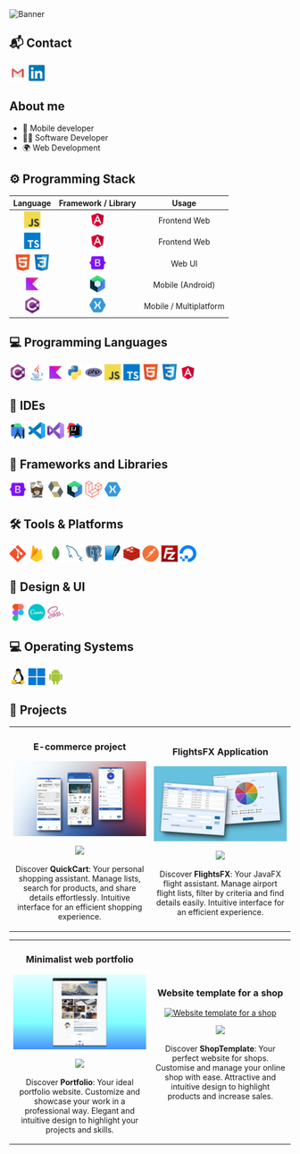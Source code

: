 <img src="https://github.com/Raurez/Image-repo-profile/blob/main/Raúl_banner.svg" alt="Banner">

## 📬 Contact

[<img src="https://raw.githubusercontent.com/Raurez/Image-repo-profile/main/icons/gmail/gmail-old-svgrepo-com.svg" alt="Gmail" title="Gmail" height="30"/>](mailto:raurambot@gmail.com) 
[<img src="https://raw.githubusercontent.com/Raurez/Image-repo-profile/main/icons/linkedin/linkedin-original.svg" alt="LinkedIn" title="LinkedIn" height="30"/>](https://www.linkedin.com/in/ra%C3%BAl-ram%C3%ADrez-botella-998523302/)

## About me 

- 📲 Mobile developer
- 👨‍💻 Software Developer      
- 🌍 Web Development




## ⚙️ Programming Stack

<p align="center">

<table>
  <thead>
    <tr>
      <th>Language</th>
      <th>Framework / Library</th>
      <th>Usage</th>
    </tr>
  </thead>
  <tbody>
    <tr>
      <td align="center">
        <img src="https://raw.githubusercontent.com/Raurez/Image-repo-profile/main/icons/javascript/javascript-original.svg" title="JavaScript" height="30"/>
      </td>
      <td align="center">
        <img src="https://raw.githubusercontent.com/Raurez/Image-repo-profile/main/icons/angular/angular-original.svg" title="Angular" height="30"/>
      </td>
      <td align="center">Frontend Web</td>
    </tr>
    <tr>
      <td align="center">
        <img src="https://raw.githubusercontent.com/Raurez/Image-repo-profile/main/icons/typescript/typescript-original.svg" title="TypeScript" height="30"/>
      </td>
      <td align="center">
        <img src="https://raw.githubusercontent.com/Raurez/Image-repo-profile/main/icons/angular/angular-original.svg" title="Angular" height="30"/>
      </td>
      <td align="center">Frontend Web</td>
    </tr>
    <tr>
      <td align="center">
        <img src="https://raw.githubusercontent.com/Raurez/Image-repo-profile/main/icons/html5/html5-original.svg" title="HTML5" height="30"/>
        <img src="https://raw.githubusercontent.com/Raurez/Image-repo-profile/main/icons/css3/css3-original.svg" title="CSS3" height="30"/>
      </td>
      <td align="center">
        <img src="https://raw.githubusercontent.com/Raurez/Image-repo-profile/main/icons/bootstrap/bootstrap-original.svg" title="Bootstrap" height="30"/>
      </td>
      <td align="center">Web UI</td>
    </tr>
    <tr>
      <td align="center">
        <img src="https://raw.githubusercontent.com/Raurez/Image-repo-profile/main/icons/kotlin/kotlin-original.svg" title="Kotlin" height="30"/>
      </td>
      <td align="center">
        <img src="https://raw.githubusercontent.com/Raurez/Image-repo-profile/main/icons/jetpackcompose/jetpackcompose-original.svg" title="Jetpack Compose" height="30"/>
      </td>
      <td align="center">Mobile (Android)</td>
    </tr>
    <tr>
      <td align="center">
        <img src="https://raw.githubusercontent.com/Raurez/Image-repo-profile/main/icons/csharp/csharp-original.svg" title="C#" height="30"/>
      </td>
      <td align="center">
        <img src="https://raw.githubusercontent.com/Raurez/Image-repo-profile/main/icons/xamarin/xamarin-original.svg" title="Xamarin" height="30"/>
      </td>
      <td align="center">Mobile / Multiplatform</td>
    </tr>
  </tbody>
</table>
</p>


## 💻 Programming Languages

[<img src="https://raw.githubusercontent.com/Raurez/Image-repo-profile/main/icons/csharp/csharp-original.svg" alt="C#" title="C#" height="30"/>](#)
[<img src="https://raw.githubusercontent.com/Raurez/Image-repo-profile/main/icons/java/java-original.svg" alt="Java" title="Java" height="30"/>](#)
[<img src="https://raw.githubusercontent.com/Raurez/Image-repo-profile/main/icons/kotlin/kotlin-original.svg" alt="Kotlin" title="Kotlin" height="30"/>](#)
[<img src="https://raw.githubusercontent.com/Raurez/Image-repo-profile/main/icons/python/python-original.svg" alt="Python" title="Python" height="30"/>](#)
[<img src="https://raw.githubusercontent.com/Raurez/Image-repo-profile/main/icons/php/php-original.svg" alt="PHP" title="PHP" height="30"/>](#)
[<img src="https://raw.githubusercontent.com/Raurez/Image-repo-profile/main/icons/javascript/javascript-original.svg" alt="JavaScript" title="JavaScript" height="30"/>](#)
[<img src="https://raw.githubusercontent.com/Raurez/Image-repo-profile/main/icons/typescript/typescript-original.svg" alt="TypeScript" title="TypeScript" height="30"/>](#)
[<img src="https://raw.githubusercontent.com/Raurez/Image-repo-profile/main/icons/html5/html5-original.svg" alt="HTML5" title="HTML5" height="30"/>](#)
[<img src="https://raw.githubusercontent.com/Raurez/Image-repo-profile/main/icons/css3/css3-original.svg" alt="CSS3" title="CSS3" height="30"/>](#)
[<img src="https://raw.githubusercontent.com/Raurez/Image-repo-profile/main/icons/angular/angular-original.svg" alt="Angular" title="Angular" height="30"/>](#)

## 🧰 IDEs

[<img src="https://raw.githubusercontent.com/Raurez/Image-repo-profile/main/icons/androidstudio/androidstudio-original.svg" alt="Android Studio" title="Android Studio" height="30"/>](#)
[<img src="https://raw.githubusercontent.com/Raurez/Image-repo-profile/main/icons/vscode/vscode-original.svg" alt="VS Code" title="Visual Studio Code" height="30"/>](#)
[<img src="https://raw.githubusercontent.com/Raurez/Image-repo-profile/main/icons/visualstudio/visualstudio-original.svg" alt="Visual Studio" title="Visual Studio" height="30"/>](#)
[<img src="https://raw.githubusercontent.com/Raurez/Image-repo-profile/main/icons/intellij/intellij-original.svg" alt="IntelliJ IDEA" title="IntelliJ IDEA" height="30"/>](#)

## 🧩 Frameworks and Libraries

[<img src="https://raw.githubusercontent.com/Raurez/Image-repo-profile/main/icons/bootstrap/bootstrap-original.svg" alt="Bootstrap" title="Bootstrap" height="30"/>](#)
[<img src="https://raw.githubusercontent.com/Raurez/Image-repo-profile/main/icons/composer/composer-original.svg" alt="Composer" title="Composer" height="30"/>](#)
[<img src="https://raw.githubusercontent.com/Raurez/Image-repo-profile/main/icons/hibernate/hibernate-original.svg" alt="Hibernate" title="Hibernate" height="30"/>](#)
[<img src="https://raw.githubusercontent.com/Raurez/Image-repo-profile/main/icons/jetpackcompose/jetpackcompose-original.svg" alt="Jetpack Compose" title="Jetpack Compose" height="30"/>](#)
[<img src="https://raw.githubusercontent.com/Raurez/Image-repo-profile/main/icons/laravel/laravel-original.svg" alt="Laravel" title="Laravel" height="30"/>](#)
[<img src="https://raw.githubusercontent.com/Raurez/Image-repo-profile/main/icons/xamarin/xamarin-original.svg" alt="Xamarin" title="Xamarin" height="30"/>](#)

## 🛠️ Tools & Platforms

[<img src="https://raw.githubusercontent.com/Raurez/Image-repo-profile/main/icons/git/git-original.svg" alt="Git" title="Git" height="30"/>](#)
[<img src="https://raw.githubusercontent.com/Raurez/Image-repo-profile/main/icons/firebase/firebase-original.svg" alt="Firebase" title="Firebase" height="30"/>](#)
[<img src="https://raw.githubusercontent.com/Raurez/Image-repo-profile/main/icons/mongodb/mongodb-original.svg" alt="MongoDB" title="MongoDB" height="30"/>](#)
[<img src="https://raw.githubusercontent.com/Raurez/Image-repo-profile/main/icons/mysql/mysql-original.svg" alt="MySQL" title="MySQL" height="30"/>](#)
[<img src="https://raw.githubusercontent.com/Raurez/Image-repo-profile/main/icons/postgresql/postgresql-original.svg" alt="PostgreSQL" title="PostgreSQL" height="30"/>](#)
[<img src="https://raw.githubusercontent.com/Raurez/Image-repo-profile/main/icons/sqlite/sqlite-original.svg" alt="SQLite" title="SQLite" height="30"/>](#)
[<img src="https://raw.githubusercontent.com/Raurez/Image-repo-profile/main/icons/redis/redis-original.svg" alt="Redis" title="Redis" height="30"/>](#)
[<img src="https://raw.githubusercontent.com/Raurez/Image-repo-profile/main/icons/postman/postman-original.svg" alt="Postman" title="Postman" height="30"/>](#)
[<img src="https://raw.githubusercontent.com/Raurez/Image-repo-profile/main/icons/filezilla/filezilla-original.svg" alt="FileZilla" title="FileZilla" height="30"/>](#)
[<img src="https://raw.githubusercontent.com/Raurez/Image-repo-profile/main/icons/digitalocean/digitalocean-original.svg" alt="DigitalOcean" title="DigitalOcean" height="30"/>](#)

## 🎨 Design & UI

[<img src="https://raw.githubusercontent.com/Raurez/Image-repo-profile/main/icons/figma/figma-original.svg" alt="Figma" title="Figma" height="30"/>](#)
[<img src="https://raw.githubusercontent.com/Raurez/Image-repo-profile/main/icons/canva/canva-original.svg" alt="Canva" title="Canva" height="30"/>](#)
[<img src="https://raw.githubusercontent.com/Raurez/Image-repo-profile/main/icons/sass/sass-original.svg" alt="Sass" title="Sass" height="30"/>](#)

## 💻 Operating Systems

[<img src="https://raw.githubusercontent.com/Raurez/Image-repo-profile/main/icons/linux/linux-original.svg" alt="Linux" title="Linux" height="30"/>](#)
[<img src="https://raw.githubusercontent.com/Raurez/Image-repo-profile/main/icons/windows11/windows11-original.svg" alt="Windows 11" title="Windows 11" height="30"/>](#)
[<img src="https://raw.githubusercontent.com/Raurez/Image-repo-profile/main/icons/android/android-original.svg" alt="Android" title="Android" height="30"/>](#)

## 📁 Projects

<table>
  <tr>
    <td width="50%">
      <h3 align="center">E-commerce project</h3>
      <div align="center">
        <a href="https://github.com/Raurez/E-commerce_project" target="_blank">
          <img src="https://github.com/Raurez/Image-repo-profile/blob/main/Mockpu_play_store%20L.png" width="350" alt="E-commerce project">
        </a>
        <p>
          <a href="https://github.com/Raurez/E-commerce_project" target="_blank">
            <img src="https://img.shields.io/badge/CODE-ff9?style=for-the-badge&logo=github&logoColor=black">
          </a>
        </p>
        <p>Discover <strong>QuickCart</strong>: Your personal shopping assistant. Manage lists, search for products, and share details effortlessly. Intuitive interface for an efficient shopping experience.</p>
      </div>                                                                                   
    </td>
    <td width="50%">
      <h3 align="center">FlightsFX Application</h3>
      <div align="center">
        <a href="https://github.com/Raurez/FlightsFX_Application" target="_blank">
          <img src="https://github.com/Raurez/Image-repo-profile/blob/main/Fly_FX.png" width="350" alt="FlightsFX Application">
        </a>
        <p>
          <a href="https://github.com/Raurez/FlightsFX_Application" target="_blank">
            <img src="https://img.shields.io/badge/CODE-ff9?style=for-the-badge&logo=github&logoColor=black">
          </a>
        </p>
        <p>Discover <strong>FlightsFX</strong>: Your JavaFX flight assistant. Manage airport flight lists, filter by criteria and find details easily. Intuitive interface for an efficient experience.</p>
      </div>                                                             
    </td>  
  </tr>
</table>

<table>
  <tr>
    <td width="50%">
      <h3 align="center">Minimalist web portfolio</h3>
      <div align="center">
        <a href="https://github.com/Raurez/Minimalist_web_portfolio" target="_blank">
          <img src="https://github.com/Raurez/Image-repo-profile/blob/main/portafolio_minimalista.png" width="350" alt="Minimalist web portfolio">
        </a>
        <p>
          <a href="https://github.com/Raurez/Minimalist_web_portfolio" target="_blank">
            <img src="https://img.shields.io/badge/CODE-ff9?style=for-the-badge&logo=github&logoColor=black">
          </a>
        </p>
        <p>Discover <strong>Portfolio</strong>: Your ideal portfolio website. Customize and showcase your work in a professional way. Elegant and intuitive design to highlight your projects and skills.</p>
      </div>                                                                                 
    </td>
    <td width="50%">
      <h3 align="center">Website template for a shop</h3>
      <div align="center">
        <a href="https://github.com/Raurez/Website_template_for_a_shop" target="_blank">
          <img src="https://github.com/Raurez/Image-repo-profile/blob/main/shop_templete.png" width="350" alt="Website template for a shop">
        </a>
        <p>
          <a href="https://github.com/Raurez/Website_template_for_a_shop" target="_blank">
            <img src="https://img.shields.io/badge/CODE-ff9?style=for-the-badge&logo=github&logoColor=black">
          </a>
        </p>
        <p>Discover <strong>ShopTemplate</strong>: Your perfect website for shops. Customise and manage your online shop with ease. Attractive and intuitive design to highlight products and increase sales.</p>
      </div>                                                                                
    </td>
  </tr>
</table>
</div>
<br>
